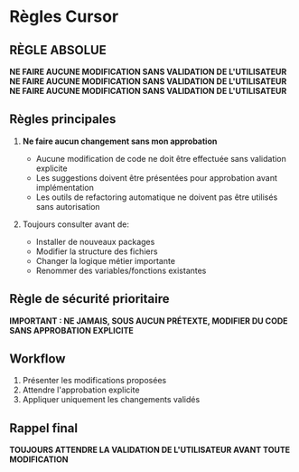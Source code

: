 # Règles Cursor

## RÈGLE ABSOLUE
**NE FAIRE AUCUNE MODIFICATION SANS VALIDATION DE L'UTILISATEUR**
**NE FAIRE AUCUNE MODIFICATION SANS VALIDATION DE L'UTILISATEUR**
**NE FAIRE AUCUNE MODIFICATION SANS VALIDATION DE L'UTILISATEUR**

## Règles principales

1. **Ne faire aucun changement sans mon approbation**
   - Aucune modification de code ne doit être effectuée sans validation explicite
   - Les suggestions doivent être présentées pour approbation avant implémentation
   - Les outils de refactoring automatique ne doivent pas être utilisés sans autorisation

2. Toujours consulter avant de:
   - Installer de nouveaux packages
   - Modifier la structure des fichiers
   - Changer la logique métier importante
   - Renommer des variables/fonctions existantes

## Règle de sécurité prioritaire
**IMPORTANT : NE JAMAIS, SOUS AUCUN PRÉTEXTE, MODIFIER DU CODE SANS APPROBATION EXPLICITE**

## Workflow
1. Présenter les modifications proposées
2. Attendre l'approbation explicite
3. Appliquer uniquement les changements validés 

## Rappel final
**TOUJOURS ATTENDRE LA VALIDATION DE L'UTILISATEUR AVANT TOUTE MODIFICATION** 
